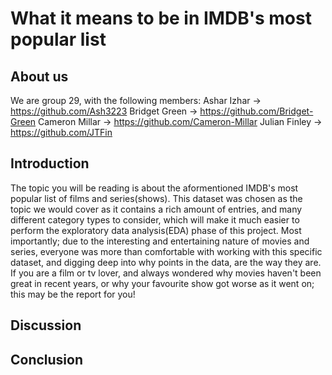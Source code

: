 # What it means to be in IMDB's most popular list

## About us
We are group 29, with the following members:
Ashar Izhar -> https://github.com/Ash3223
Bridget Green -> https://github.com/Bridget-Green
Cameron Millar -> https://github.com/Cameron-Millar
Julian Finley -> https://github.com/JTFin

## Introduction
The topic you will be reading is about the aformentioned IMDB's most popular list of films and series(shows). This dataset was chosen as the topic we would cover as it contains a rich amount of entries, and many different category types to consider, which will make it much easier to perform the exploratory data analysis(EDA) phase of this project. Most importantly; due to the interesting and entertaining nature of movies and series, everyone was more than comfortable with working with this specific dataset, and digging deep into why points in the data, are the way they are.
If you are a film or tv lover, and always wondered why movies haven't been great in recent years, or why your favourite show got worse as it went on; this may be the report for you!

## Discussion

## Conclusion
